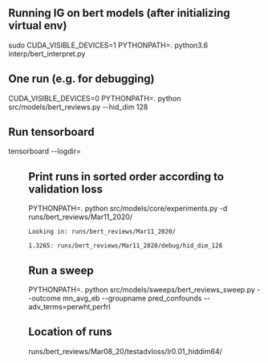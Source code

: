 ## Running IG on bert models (after initializing virtual env)
sudo CUDA_VISIBLE_DEVICES=1 PYTHONPATH=. python3.6 interp/bert_interpret.py


## One run (e.g. for debugging)
CUDA_VISIBLE_DEVICES=0 PYTHONPATH=. python src/models/bert_reviews.py --hid_dim 128

## Run tensorboard
tensorboard --logdir=<dir>


## Print runs in sorted order according to validation loss
PYTHONPATH=. python src/models/core/experiments.py -d runs/bert_reviews/Mar11_2020/

```
Looking in: runs/bert_reviews/Mar11_2020/

1.3265: runs/bert_reviews/Mar11_2020/debug/hid_dim_128
```

## Run a sweep
PYTHONPATH=. python src/models/sweeps/bert_reviews_sweep.py --outcome mn_avg_eb --groupname pred_confounds --adv_terms=perwht,perfrl

## Location of runs
runs/bert_reviews/Mar08_20/testadvloss/lr0.01_hiddim64/
